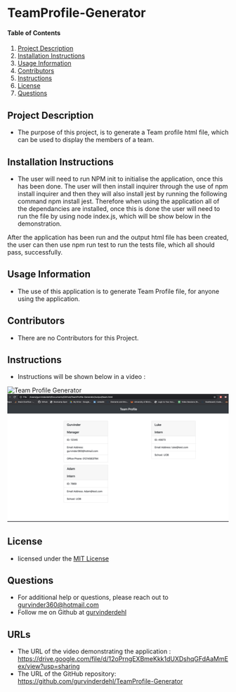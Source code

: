 # TeamProfile-Generator
#### Table of Contents
1. [Project Description](#project-description)
2. [Installation Instructions](#installation-instructions)
3. [Usage Information](#usage-information)
4. [Contributors](#contributors)
5. [Instructions](#Instructions)
6. [License](#license)
7. [Questions](#questions)
## Project Description
* The purpose of this project, is to generate a Team profile html file, which can be used to display the members of a team. 
## Installation Instructions
* The user will need to run NPM init to initialise the application, once this has been done. The user will then install inquirer through the use of npm install inquirer and then they will also install jest by running the following command npm install jest. Therefore when using the application all of the dependancies are installed, once this is done the user will need to run the file by using node index.js, which will be show below in the demonstration. 

After the application has been run and the output html file has been created, the user can then use npm run test to run the tests file, which all should pass, successfully.
## Usage Information
* The use of this application is to generate Team Profile file, for anyone using the application.
## Contributors
* There are no Contributors for this Project.
## Instructions
* Instructions will be shown below in a video :
<img src="assets/zoom.gif" alt="Team Profile Generator"/>
<img src="assets/Screenshot.png" alt="Team Profile Generator2"/>

## License
* licensed under the [MIT License](LICENSE)
## Questions
* For additional help or questions, please reach out to gurvinder360@hotmail.com
* Follow me on Github at [gurvinderdehl](http://github.com/gurvinderdehl)

## URLs 

* The URL of the video demonstrating the application : https://drive.google.com/file/d/12oPrngEXBmeKkk1dUXDshqGFdAaMmEex/view?usp=sharing
* The URL of the GitHub repository: https://github.com/gurvinderdehl/TeamProfile-Generator
